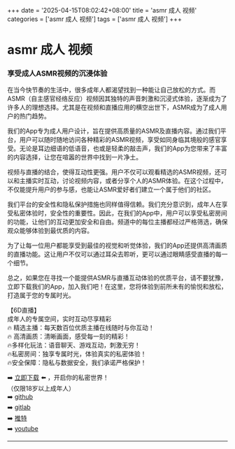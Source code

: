 +++
date = '2025-04-15T08:02:42+08:00'
title = 'asmr 成人 视频'
categories = ['asmr 成人 视频']
tags = ['asmr 成人 视频']
+++

# asmr 成人 视频

### 享受成人ASMR视频的沉浸体验

在当今快节奏的生活中，很多成年人都渴望找到一种能让自己放松的方式。而ASMR（自主感官经络反应）视频因其独特的声音刺激和沉浸式体验，逐渐成为了许多人的理想选择。尤其是在视频和直播应用的横空出世下，ASMR成为了成人用户的热门趋势。

我们的App专为成人用户设计，旨在提供高质量的ASMR及直播内容。通过我们平台，用户可以随时随地访问各种精彩的ASMR视频，享受如同身临其境般的感官享受。无论是耳边细语的低语音，也或是轻柔的敲击声，我们的App为您带来了丰富的内容选择，让您在喧嚣的世界中找到一片净土。

视频与直播的结合，使得互动性更强。用户不仅可以观看精选的ASMR视频，还可以和主播实时互动，讨论视频内容，或者分享个人的ASMR体验。在这个过程中，不仅能提升用户的参与感，也能让ASMR爱好者们建立一个属于他们的社区。

我们平台的安全性和隐私保护措施也同样值得信赖。我们充分意识到，成年人在享受私密体验时，安全性的重要性。因此，在我们的App中，用户可以享受私密房间的功能，让他们的互动更加安全和自由。频道中的每位主播都经过严格筛选，确保观众能够体验到最优质的内容。

为了让每一位用户都能享受到最佳的视觉和听觉体验，我们的App还提供高清画质的直播功能。这让用户不仅可以通过耳朵去聆听，更可以通过眼睛感受直播的每一个细节。

总之，如果您在寻找一个能提供ASMR与直播互动体验的优质平台，请不要犹豫，立即下载我们的App，加入我们吧！在这里，您将体验到前所未有的愉悦和放松，打造属于您的专属时光。

【6D直播】  
成年人的专属空间，实时互动尽享精彩  
🔥 精选主播：每天数百位优质主播在线随时与你互动！  
🔥 高清画质：清晰画面，感受每一刻的精彩！  
🔥多样化玩法：语音聊天、游戏互动，刺激无穷！  
🔥私密房间：独享专属时光，体验真实的私密体验！  
🔥安全保障：隐私与数据安全，我们承诺严格保护！  

➡️ [立即下载](https://down123.s3.ap-east-1.amazonaws.com/down/down.html?channelCode=blog) ⬅️ ，开启你的私密世界！  
（仅限18岁以上成年人）  
➡️ [github](https://aldult-live.github.io/)  
➡️ [gitlab](https://seo-09598d.gitlab.io/)  
➡️ [推特](https://x.com/wegame33)  
➡️ [youtube](https://www.youtube.com/@6Dlive)  

---
